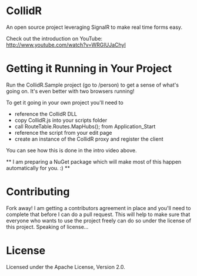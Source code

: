 CollidR
=======

An open source project leveraging SignalR to make real time forms easy.

Check out the introduction on YouTube:  
    http://www.youtube.com/watch?v=WRGIUJaChyI

Getting it Running in Your Project
=======
Run the CollidR.Sample project (go to /person) to get a sense of what's going on. It's even better with two browsers running!

To get it going in your own project you'll need to
 * reference the CollidR DLL
 * copy CollidR.js into your scripts folder
 * call RouteTable.Routes.MapHubs(); from Application_Start
 * reference the script from your edit page
 * create an instance of the CollidR proxy and register the client

You can see how this is done in the intro video above.

** I am preparing a NuGet package which will make most of this happen automatically for you. :) **

Contributing
=======
Fork away! I am getting a contributors agreement in place and you'll need to complete that before I can do a pull request. This will help to make sure that everyone who wants to use the project freely can do so under the license of this project.  Speaking of license...

License
=======
Licensed under the Apache License, Version 2.0.

